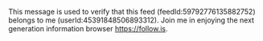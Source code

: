 This message is used to verify that this feed (feedId:59792776135882752) belongs to me (userId:45391848506893312). Join me in enjoying the next generation information browser https://follow.is.